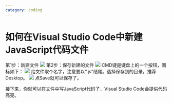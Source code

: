 ```yaml
---
category: coding
---
```

# 如何在Visual Studio Code中新建JavaScript代码文件

第1步：新建文件
![](https://i.imgur.com/DacRqS6.png)
第2步：保存新建的文件
![](https://i.imgur.com/yob12ZX.png)
CMD键是键盘上的一个按钮，图标如下：
![](https://i.imgur.com/HNcHAoL.png)
给文件取个名字，注意要以“.js”结尾。选择保存到的目录，推荐Desktop。
![](https://i.imgur.com/rRikHnc.png)
点Save就可以保存了。

接下来，你就可以在文件中写JavaScript代码了，Visual Studio Code会提供代码高亮。
